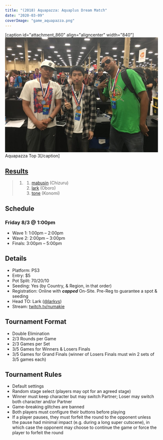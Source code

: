 ```yaml
---
title: "(2018) Aquapazza: Aquaplus Dream Match"
date: "2020-03-09"
coverImage: "game_aquapazza.png"
---
```


\[caption id="attachment\_860" align="aligncenter" width="840"\]![Aquapazza Top 3](/uploads/aquapazza-top-3-1024x768.jpg) Aquapazza Top 3\[/caption\]

## [Results](https://smash.gg/tournament/animevo-2018/events/aquapazza-aquaplus-dream-match/overview)

> 1. 1. [mabusin](https://twitter.com/mabusin28) (Chizuru)
>     2. [lark](https://twitter.com/larkvs) (Oboro)
>     3. [tone](https://twitter.com/tone765) (Konomi)

## Schedule

### Friday 8/3 @ 1:00pm

- Wave 1: 1:00pm – 2:00pm
- Wave 2: 2:00pm – 3:00pm
- Finals: 3:00pm – 5:00pm

## Details

- Platform: PS3
- Entry: $5
- Pot Split: 70/20/10
- Seeding: Yes (by Country, & Region, in that order)
- Registration: Online with **_capped_** On-Site. Pre-Reg to guarantee a spot & seeding
- Head TO: Lark ([@larkvs](https://twitter.com/larkvs))
- Stream: [twitch.tv/numakie](https://twitch.tv/numakie)

## Tournament Format

- Double Elimination
- 2/3 Rounds per Game
- 2/3 Games per Set
- 3/5 Games for Winners & Losers Finals
- 3/5 Games for Grand Finals (winner of Losers Finals must win 2 sets of 3/5 games each)

## Tournament Rules

- Default settings
- Random stage select (players may opt for an agreed stage)
- Winner must keep character but may switch Partner; Loser may switch both character and/or Partner
- Game-breaking glitches are banned
- Both players must configure their buttons before playing
- If a player pauses, they must forfeit the round to the opponent unless the pause had minimal impact (e.g. during a long super cutscene), in which case the opponent may choose to continue the game or force the player to forfeit the round
